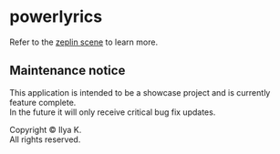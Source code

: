 # powerlyrics

Refer to the [zeplin scene](https://scene.zeplin.io/project/5f758f1a4fc6aa37e93a80cb) to learn more.

## Maintenance notice

This application is intended to be a showcase project and is currently feature complete.<br>In the future it will only receive critical bug fix updates.

Copyright © Ilya K.<br>All rights reserved.
